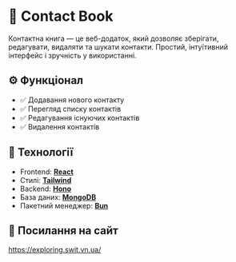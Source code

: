 # 📒 Contact Book

Контактна книга — це веб-додаток, який дозволяє зберігати, редагувати, видаляти та шукати контакти. Простий, інтуїтивний інтерфейс і зручність у використанні.

## ⚙️ Функціонал

- ✅ Додавання нового контакту
- ✅ Перегляд списку контактів
- ✅ Редагування існуючих контактів
- ✅ Видалення контактів

## 🧱 Технології

- Frontend: **[React](https://react.dev/)**
- Стилі: **[Tailwind](https://tailwindcss.com/)**
- Backend: **[Hono](https://hono.dev/)**
- База даних: **[MongoDB](https://www.mongodb.com/)**
- Пакетний менеджер: **[Bun](https://bun.sh/)**

## 🔗 Посилання на сайт
https://exploring.swit.vn.ua/
